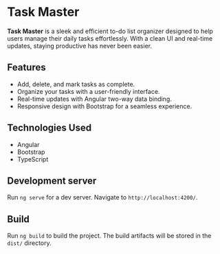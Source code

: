 # Task Master  

**Task Master** is a sleek and efficient to-do list organizer designed to help users manage their daily tasks effortlessly. With a clean UI and real-time updates, staying productive has never been easier.  

## Features  
- Add, delete, and mark tasks as complete.  
- Organize your tasks with a user-friendly interface.  
- Real-time updates with Angular two-way data binding.  
- Responsive design with Bootstrap for a seamless experience.  

## Technologies Used  
- Angular  
- Bootstrap  
- TypeScript  


## Development server

Run `ng serve` for a dev server. 
Navigate to `http://localhost:4200/`. 

## Build

Run `ng build` to build the project. The build artifacts will be stored in the `dist/` directory.


